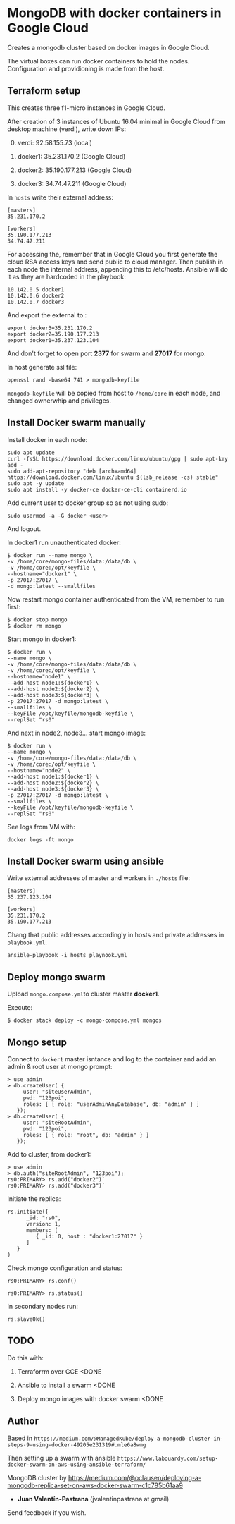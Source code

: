 # MongoDB with docker containers in Google Cloud

Creates a mongodb cluster based on docker images in Google Cloud.

The virtual boxes can run docker containers to hold the nodes. Configuration and providioning is made from the host.

## Terraform setup

This creates three f1-micro instances in Google Cloud.

After creation of 3 instances of Ubuntu 16.04 minimal in Google Cloud from desktop machine (verdi), write down IPs:

0. verdi:  92.58.155.73 (local)

1. docker1: 35.231.170.2 (Google Cloud)

2. docker2: 35.190.177.213 (Google Cloud)

3. docker3: 34.74.47.211 (Google Cloud)

In `hosts` write their external address:

```
[masters]
35.231.170.2

[workers]
35.190.177.213 
34.74.47.211
```

For accessing the, remember that in Google Cloud you first generate the cloud RSA access keys and send public to cloud manager. Then publish in each node the internal address, appending this to /etc/hosts. Ansible will do it as they are hardcoded in the playbook:

```
10.142.0.5 docker1
10.142.0.6 docker2
10.142.0.7 docker3
```

And export the external to <host>:

```
export docker3=35.231.170.2
export docker2=35.190.177.213
export docker1=35.237.123.104
```

And don't forget to open port **2377** for swarm and **27017** for mongo.

In host generate ssl file:

```
openssl rand -base64 741 > mongodb-keyfile
```

`mongodb-keyfile` will be copied from host to `/home/core` in each node, and changed ownerwhip and privileges.

## Install Docker swarm manually

Install docker in each node:

```
sudo apt update
curl -fsSL https://download.docker.com/linux/ubuntu/gpg | sudo apt-key add -
sudo add-apt-repository "deb [arch=amd64] https://download.docker.com/linux/ubuntu $(lsb_release -cs) stable"
sudo apt -y update
sudo apt install -y docker-ce docker-ce-cli containerd.io
```

Add current user to docker group so as not using sudo:

```
sudo usermod -a -G docker <user>

```
And logout.

In docker1 run unauthenticated docker:

```
$ docker run --name mongo \
-v /home/core/mongo-files/data:/data/db \
-v /home/core:/opt/keyfile \
--hostname="docker1" \
-p 27017:27017 \
-d mongo:latest --smallfiles
```

Now restart mongo container authenticated from the VM, remember to run first:

```
$ docker stop mongo
$ docker rm mongo
```

Start mongo in docker1:

```
$ docker run \
--name mongo \
-v /home/core/mongo-files/data:/data/db \
-v /home/core:/opt/keyfile \
--hostname="node1" \
--add-host node1:${docker1} \
--add-host node2:${docker2} \
--add-host node3:${docker3} \
-p 27017:27017 -d mongo:latest \
--smallfiles \
--keyFile /opt/keyfile/mongodb-keyfile \
--replSet "rs0"
```

And next in node2, node3... start mongo image:

```
$ docker run \
--name mongo \
-v /home/core/mongo-files/data:/data/db \
-v /home/core:/opt/keyfile \
--hostname="node2" \
--add-host node1:${docker1} \
--add-host node2:${docker2} \
--add-host node3:${docker3} \
-p 27017:27017 -d mongo:latest \
--smallfiles \
--keyFile /opt/keyfile/mongodb-keyfile \
--replSet "rs0"
```

See logs from VM with:

`docker logs -ft mongo`

## Install Docker swarm using ansible

Write external addresses of master and workers in `./hosts` file:

```
[masters]
35.237.123.104

[workers]
35.231.170.2
35.190.177.213
```

Chang that public addresses accordingly in hosts and private addresses in `playbook.yml`.

`ansible-playbook -i hosts playnook.yml`

## Deploy mongo swarm

Upload `mongo.compose.yml`to cluster master **docker1**.

Execute:

```
$ docker stack deploy -c mongo-compose.yml mongos
```

## Mongo setup

Connect to `docker1` master isntance and log to the container and add an admin & root user at mongo prompt:

```
> use admin
> db.createUser( {
     user: "siteUserAdmin",
     pwd: "123poi",
     roles: [ { role: "userAdminAnyDatabase", db: "admin" } ]
   });
> db.createUser( {
     user: "siteRootAdmin",
     pwd: "123poi",
     roles: [ { role: "root", db: "admin" } ]
   });
```

Add to cluster, from docker1:

```
> use admin
> db.auth("siteRootAdmin", "123poi");
rs0:PRIMARY> rs.add("docker2")`
rs0:PRIMARY> rs.add("docker3")`
```

Initiate the replica:

```
rs.initiate({
      _id: "rs0",
      version: 1,
      members: [
         { _id: 0, host : "docker1:27017" }
      ]
   }
)
```

Check mongo configuration and status:

`rs0:PRIMARY> rs.conf()`

`rs0:PRIMARY> rs.status()`

In secondary nodes run:

```
rs.slaveOk()
```

## TODO

Do this with:

1. Terraforrm over GCE <DONE

1. Ansible to install a swarm <DONE

1. Deploy mongo images with docker swarm <DONE

## Author

Based in `https://medium.com/@ManagedKube/deploy-a-mongodb-cluster-in-steps-9-using-docker-49205e231319#.mle6a8wmg`

Then setting up a swarm with ansible `https://www.labouardy.com/setup-docker-swarm-on-aws-using-ansible-terraform/`

MongoDB cluster by https://medium.com/@oclausen/deploying-a-mongodb-replica-set-on-aws-docker-swarm-c1c785b61aa9

* **Juan Valentín-Pastrana** (jvalentinpastrana at gmail)

Send feedback if you wish.

